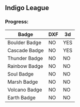 ## Indigo League

### Progress:

| Badge | DXF | 3d |
|---|---|---|
| Boulder Badge | NO | YES |
| Cascade Badge | NO | YES |
| Thunder Badge | NO | NO |
| Rainbow Badge | NO | NO |
| Soul Badge | NO | NO |
| Marsh Badge | NO | NO |
| Volcano Badge | NO | NO |
| Earth Badge | NO | NO |
